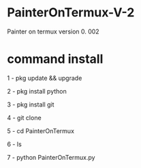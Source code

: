 # PainterOnTermux-V-2
Painter on termux version 0. 002


# command install

1 - pkg update && upgrade

2 - pkg install python

3 - pkg install git

4 - git clone 

5 - cd PainterOnTermux

6 - ls

7 - python PainterOnTermux.py
